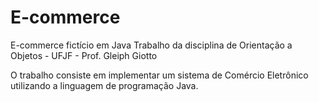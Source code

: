 # E-commerce
E-commerce fictício em Java
Trabalho da disciplina de Orientação a Objetos - UFJF - Prof. Gleiph Giotto

O trabalho consiste em implementar um sistema de Comércio Eletrônico utilizando a linguagem de programação Java.
